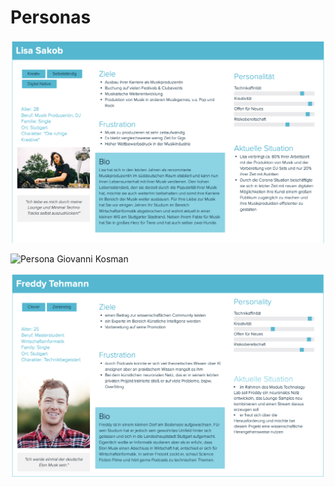 <h1>Personas</h1>

![Persona Lisa Sakob](/assets/Persona_LisaSakob.png)

![Persona Giovanni Kosman](/assets/Persona_Giovanni_Kosman.png)

![Persona Freddy Tehmann](/assets/Persona_FreddyTehmann.png)